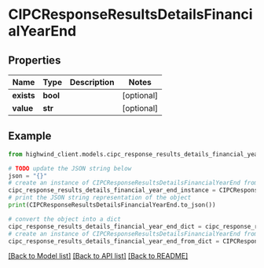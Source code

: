# CIPCResponseResultsDetailsFinancialYearEnd


## Properties

Name | Type | Description | Notes
------------ | ------------- | ------------- | -------------
**exists** | **bool** |  | [optional] 
**value** | **str** |  | [optional] 

## Example

```python
from highwind_client.models.cipc_response_results_details_financial_year_end import CIPCResponseResultsDetailsFinancialYearEnd

# TODO update the JSON string below
json = "{}"
# create an instance of CIPCResponseResultsDetailsFinancialYearEnd from a JSON string
cipc_response_results_details_financial_year_end_instance = CIPCResponseResultsDetailsFinancialYearEnd.from_json(json)
# print the JSON string representation of the object
print(CIPCResponseResultsDetailsFinancialYearEnd.to_json())

# convert the object into a dict
cipc_response_results_details_financial_year_end_dict = cipc_response_results_details_financial_year_end_instance.to_dict()
# create an instance of CIPCResponseResultsDetailsFinancialYearEnd from a dict
cipc_response_results_details_financial_year_end_from_dict = CIPCResponseResultsDetailsFinancialYearEnd.from_dict(cipc_response_results_details_financial_year_end_dict)
```
[[Back to Model list]](../README.md#documentation-for-models) [[Back to API list]](../README.md#documentation-for-api-endpoints) [[Back to README]](../README.md)


